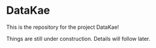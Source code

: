 DataKae
=======

This is the repository for the project DataKae!

Things are still under construction.
Details will follow later.
